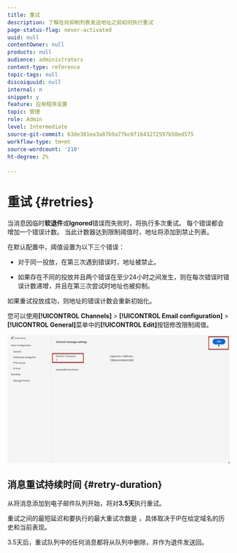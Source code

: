 ```yaml
---
title: 重试
description: 了解在向抑制列表发送地址之前如何执行重试
page-status-flag: never-activated
uuid: null
contentOwner: null
products: null
audience: administrators
content-type: reference
topic-tags: null
discoiquuid: null
internal: n
snippet: y
feature: 应用程序设置
topic: 管理
role: Admin
level: Intermediate
source-git-commit: 63de381ea3a87b9a77bc6f1643272597b50ed575
workflow-type: tm+mt
source-wordcount: '210'
ht-degree: 2%

---
```



# 重试 {#retries}

当消息因临时&#x200B;**软退件**&#x200B;或&#x200B;**Ignored**&#x200B;错误而失败时，将执行多次重试。 每个错误都会增加一个错误计数。 当此计数器达到限制阈值时，地址将添加到禁止列表。

在默认配置<!--so can you edit this setting or not?? contradictory information was given-->中，阈值设置为以下三个错误：

* 对于同一投放，在第三次遇到错误时，地址被禁止。

* 如果存在不同的投放并且两个错误在至少24小时之间发生，则在每次错误时错误计数递增，并且在第三次尝试时地址也被抑制。

如果重试投放成功，则地址的错误计数会重新初始化。

您可以使用&#x200B;**[!UICONTROL Channels]** > **[!UICONTROL Email configuration]** > **[!UICONTROL General]**&#x200B;菜单中的&#x200B;**[!UICONTROL Edit]**&#x200B;按钮修改限制阈值。<!--currently you can edit this in staging // now I see in UI: Suppression rule > Bounce days??? > 4-->

![](../assets/retries-edition.png)

## 消息重试持续时间 {#retry-duration}

从将消息添加到电子邮件队列开始，将对&#x200B;**3.5天**&#x200B;执行重试。

重试之间的最短延迟和要执行的最大重试次数是<!--managed by the Enhanced MTA,--> ，具体取决于IP在给定域名的历史和当前表现。

3.5天后，重试队列中的任何消息都将从队列中删除，并作为退件发送回。<!--???-->